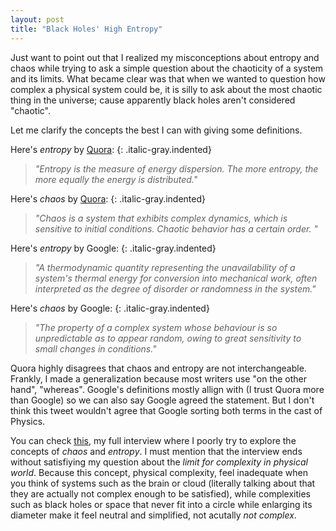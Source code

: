 ```yaml
---
layout: post
title: "Black Holes' High Entropy"
---
```


Just want to point out that I realized my misconceptions about entropy and chaos while trying to ask a simple question about the chaoticity of a system and its limits. What became clear was that when we wanted to question how complex a physical system could be, it is silly to ask about the most chaotic thing in the universe; cause apparently black holes aren't considered "chaotic".

Let me clarify the concepts the best I can with giving some definitions.

Here's *entropy* by [Quora][Quora]:
{: .italic-gray.indented}
> *"Entropy is the measure of energy dispersion. The more entropy, the more equally the energy is distributed."*

Here's *chaos* by [Quora][Quora]:
{: .italic-gray.indented}
> *"Chaos is a system that exhibits complex dynamics, which is sensitive to initial conditions. Chaotic behavior has a certain order. "*

Here's *entropy* by Google:
{: .italic-gray.indented}
> *"A thermodynamic quantity representing the unavailability of a system's thermal energy for conversion into mechanical work, often interpreted as the degree of disorder or randomness in the system."*

Here's *chaos* by Google:
{: .italic-gray.indented}
> *"The property of a complex system whose behaviour is so unpredictable as to appear random, owing to great sensitivity to small changes in conditions."*

Quora highly disagrees that chaos and entropy are not interchangeable. Frankly, I made a generalization because most writers use "on the other hand", "whereas". Google's definitions mostly allign with (I trust Quora more than Google) so we can also say Google agreed the statement. But I don't think this tweet wouldn't agree that Google sorting both terms in the cast of Physics.


You can check [this][chatgpt], my full interview where I poorly try to explore the concepts of *chaos* and *entropy*.	I must mention that the interview ends without satisfiying my question about the *limit for complexity in physical world*. Because this concept, physical complexity, feel inadequate when you think of systems such as the brain or cloud (literally talking about that they are actually not complex enough to be satisfied), while complexities such as black holes or space that never fit into a circle while enlarging its diameter make it feel neutral and simplified, not acutally *not complex*.


[Quora]: https://www.quora.com/What-is-the-difference-between-entropy-and-chaos
[chatgpt]: https://chat.openai.com/share/5447bd97-3859-4a34-afbd-04f514c741be